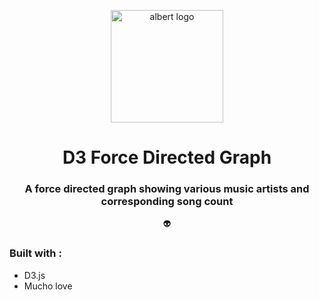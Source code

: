 <p align="center">
  <a href="https://d3.imbrikis.com/">
    <img alt="albert logo" src="https://www.albertpadilla.com/static/logo-2eeae6eaf65305c1ff40d19bf7810f99.svg" width="180" />
  </a>
</p>
<h1 align="center">
  D3 Force Directed Graph
</h1>

<h3 align="center">A force directed graph showing various music artists and corresponding song count</h3>
<p align="center">👽</p>

### Built with :

- D3.js
- Mucho love
